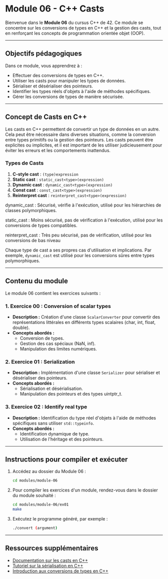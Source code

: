 # Module 06 - C++ Casts

Bienvenue dans le **Module 06** du cursus C++ de 42. Ce module se concentre sur les conversions de types en C++ et la gestion des casts, tout en renforçant les concepts de programmation orientée objet (OOP).

---

## Objectifs pédagogiques

Dans ce module, vous apprendrez à :

- Effectuer des conversions de types en C++.
- Utiliser les casts pour manipuler les types de données.
- Sérialiser et désérialiser des pointeurs.
- Identifier les types réels d'objets à l'aide de méthodes spécifiques.
- Gérer les conversions de types de manière sécurisée.

---

## Concept de Casts en C++

Les casts en C++ permettent de convertir un type de données en un autre. Cela peut être nécessaire dans diverses situations, comme la conversion entre types primitifs ou la gestion des pointeurs. Les casts peuvent être explicites ou implicites, et il est important de les utiliser judicieusement pour éviter les erreurs et les comportements inattendus.

### Types de Casts

1. **C-style cast** : `(type)expression`
2. **Static cast** : `static_cast<type>(expression)`
3. **Dynamic cast** : `dynamic_cast<type>(expression)`
4. **Const cast** : `const_cast<type>(expression)`
5. **Reinterpret cast** : `reinterpret_cast<type>(expression)`

dynamic_cast : Sécurisé, vérifie à l'exécution, utilisé pour les hiérarchies de classes polymorphiques.

static_cast : Moins sécurisé, pas de vérification à l'exécution, utilisé pour les conversions de types compatibles.

reinterpret_cast : Très peu sécurisé, pas de vérification, utilisé pour les conversions de bas niveau

Chaque type de cast a ses propres cas d'utilisation et implications. Par exemple, `dynamic_cast` est utilisé pour les conversions sûres entre types polymorphiques.

---

## Contenu du module

Le module 06 contient les exercices suivants :

### 1. **Exercice 00 : Conversion of scalar types**
   - **Description :** Création d'une classe `ScalarConverter` pour convertir des représentations littérales en différents types scalaires (char, int, float, double).
   - **Concepts abordés :**
     - Conversion de types.
     - Gestion des cas spéciaux (NaN, inf).
     - Manipulation des limites numériques.

### 2. **Exercice 01 : Serialization**
   - **Description :** Implémentation d'une classe `Serializer` pour sérialiser et désérialiser des pointeurs.
   - **Concepts abordés :**
     - Sérialisation et désérialisation.
     - Manipulation des pointeurs et des types uintptr_t.

### 3. **Exercice 02 : Identify real type**
   - **Description :** Identification du type réel d'objets à l'aide de méthodes spécifiques sans utiliser `std::typeinfo`.
   - **Concepts abordés :**
     - Identification dynamique de type.
     - Utilisation de l'héritage et des pointeurs.

---

## Instructions pour compiler et exécuter

1. Accédez au dossier du Module 06 :
   ```bash
   cd modules/module-06

2. Pour compiler les exercices d'un module, rendez-vous dans le dossier du module souhaité :
   ```bash
   cd modules/module-06/ex01
   make

3. Exécutez le programme généré, par exemple :
   ```bash
   ./convert (argument)

---

## Ressources supplémentaires

- [Documentation sur les casts en C++](https://en.cppreference.com/w/cpp/language/explicit_cast)
- [Tutoriel sur la sérialisation en C++](https://www.learncpp.com/cpp-tutorial/serialization/)
- [Introduction aux conversions de types en C++](https://www.learncpp.com/cpp-tutorial/type-casting/)

